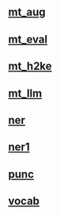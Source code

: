 ## [mt_aug](./mt_aug/README.md)

## [mt_eval](./mt_eval/README.md)

## [mt_h2ke](./mt_h2ke/README.md)

## [mt_llm](./mt_llm/README.md)

## [ner](./ner/README.md)

## [ner1](./ner1/README.md)

## [punc](./punc/README.md)

## [vocab](./vocab/README.md)
